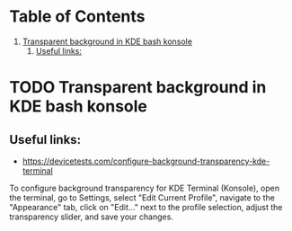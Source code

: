 
# Table of Contents

1.  [Transparent background in KDE bash konsole](#orgaf6886d)
    1.  [Useful links:](#org59996ca)



<a id="orgaf6886d"></a>

# TODO Transparent background in KDE bash konsole


<a id="org59996ca"></a>

## Useful links:

-   <https://devicetests.com/configure-background-transparency-kde-terminal>

To configure background transparency for KDE Terminal (Konsole), open the terminal, go to Settings, select "Edit Current Profile", navigate to the "Appearance" tab, click on "Edit…" next to the profile selection, adjust the transparency slider, and save your changes.


